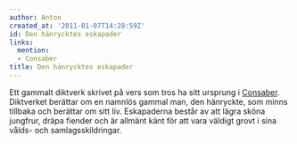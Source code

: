 ```yaml
---
author: Anton
created_at: '2011-01-07T14:28:59Z'
id: Den hänrycktes eskapader
links:
  mention:
  - Consaber
title: Den hänrycktes eskapader
---
```


Ett gammalt diktverk skrivet på vers som tros ha sitt ursprung i [Consaber]. Diktverket berättar om
en namnlös gammal man, den hänryckte, som minns tillbaka och berättar om sitt liv. Eskapaderna
består av att lägra sköna jungfrur, dräpa fiender och är allmänt känt för att vara väldigt grovt i
sina vålds- och samlagsskildringar.

  [Consaber]: Consaber
